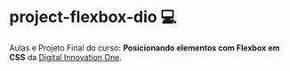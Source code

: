 # project-flexbox-dio :computer:

Aulas e Projeto Final do curso: **Posicionando elementos com Flexbox em CSS** da [Digital Innovation One](https://github.com/digitalinnovationone).
